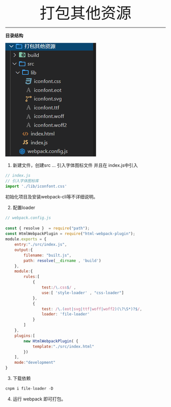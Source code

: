 <div align='center' ><font size='70'>打包其他资源</font></div>

-------------

**目录结构**

![avatar](../.vuepress/public/image/other.png)

1. 新建文件，创建src ... 引入字体图标文件 并且在 index.js中引入
```javascript
// index.js
// 引入字体图标库
import './lib/iconfont.css'
```
初始化项目及安装webpack-cli等不详细说明。

2. 配置loader 
```javascript
// webpack.config.js

const { resolve }  = require("path");
const HtmlWebpackPlugin = require("html-webpack-plugin");
module.exports = {
    entry:"./src/index.js",
    output:{
        filename: "built.js",
        path: resolve(__dirname , 'build')
    },
    module:{
        rules:[
            {
                test:/\.css$/ ,
                use:[ 'style-loader' , "css-loader"]
            },
            {
                test: /\.(eot|svg|ttf|woff|woff2)(\?\S*)?$/,
                loader: 'file-loader'
            }
        ]
    },
    plugins:[
        new HtmlWebpackPlugin( {
            template:"./src/index.html"
        })
    ],
    mode:"development"
}
```
3. 下载依赖  

```javascript
cnpm i file-loader -D
```

4. 运行 webpack 即可打包。